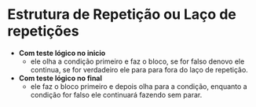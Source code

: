 # Estrutura de Repetição ou Laço de repetições 
- **Com teste lógico no inicio**
    - ele olha a condição primeiro e faz o bloco, se for falso denovo ele continua, se for verdadeiro ele para para fora do laço de repetição.
- **Com teste lógico no final**
    - ele faz o bloco primeiro e depois olha para a condição, enquanto a condição for falso ele continuará fazendo sem parar. 